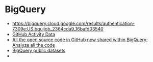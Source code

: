 # BigQuery
* https://bigquery.cloud.google.com/results/authentication-7309e:US.bquijob_2364cda9_16bafd03540
* [GitHub Activity Data](https://console.cloud.google.com/marketplace/details/github/github-repos?filter=solution-type:dataset&q=public%20data&id=46ee22ab-2ca4-4750-81a7-3ee0f0150dcb)
* [All the open source code in GitHub now shared within BigQuery: Analyze all the code](https://medium.com/google-cloud/github-on-bigquery-analyze-all-the-code-b3576fd2b150)
* [BigQuery public datasets](https://cloud.google.com/bigquery/public-data/)
* 
